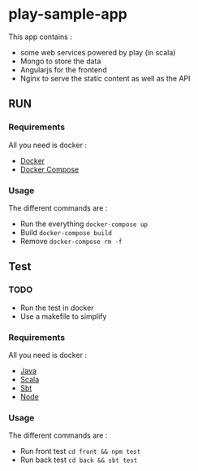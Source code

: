 play-sample-app
===============

This app contains :

 * some web services powered by play (in scala)
 * Mongo to store the data
 * Angularjs for the frontend
 * Nginx to serve the static content as well as the API


RUN
---

### Requirements

All you need is docker :
 * [Docker](https://docs.docker.com/installation/)
 * [Docker Compose](https://docs.docker.com/compose/install/)

### Usage

The different commands are :

 * Run the everything `docker-compose up`
 * Build `docker-compose build`
 * Remove `docker-compose rm -f`


Test
----

### TODO

 * Run the test in docker
 * Use a makefile to simplify

### Requirements

All you need is docker :
 * [Java](https://www.java.com/fr/download/)
 * [Scala](http://www.scala-lang.org/download/install.html)
 * [Sbt](http://www.scala-sbt.org/release/tutorial/Setup.html)
 * [Node](https://nodejs.org/en/)

### Usage

The different commands are :

 * Run front test `cd front && npm test`
 * Run back test `cd back && sbt test`


